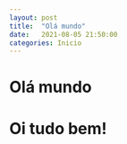 ```yaml
---
layout: post
title:  "Olá mundo"
date:   2021-08-05 21:50:00
categories: Inicio
---
```


<h1>Olá mundo<h1>
  <p>Oi tudo bem!<p>
